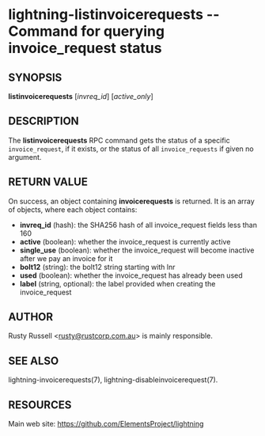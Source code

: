 lightning-listinvoicerequests -- Command for querying invoice\_request status
=============================================================================

SYNOPSIS
--------

**listinvoicerequests** [*invreq\_id*] [*active\_only*]

DESCRIPTION
-----------

The **listinvoicerequests** RPC command gets the status of a specific `invoice_request`,
if it exists, or the status of all `invoice_requests` if given no argument.

RETURN VALUE
------------

[comment]: # (GENERATE-FROM-SCHEMA-START)
On success, an object containing **invoicerequests** is returned.  It is an array of objects, where each object contains:

- **invreq\_id** (hash): the SHA256 hash of all invoice\_request fields less than 160
- **active** (boolean): whether the invoice\_request is currently active
- **single\_use** (boolean): whether the invoice\_request will become inactive after we pay an invoice for it
- **bolt12** (string): the bolt12 string starting with lnr
- **used** (boolean): whether the invoice\_request has already been used
- **label** (string, optional): the label provided when creating the invoice\_request

[comment]: # (GENERATE-FROM-SCHEMA-END)

AUTHOR
------

Rusty Russell <<rusty@rustcorp.com.au>> is mainly responsible.

SEE ALSO
--------

lightning-invoicerequests(7), lightning-disableinvoicerequest(7).

RESOURCES
---------

Main web site: <https://github.com/ElementsProject/lightning>

[comment]: # ( SHA256STAMP:cdbdbd0dbe3776b3f6e79b88d3dc5ae3292af48234a4900e365c25663b8cdd67)
